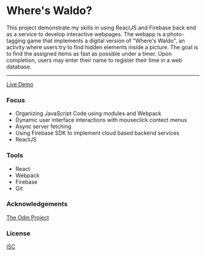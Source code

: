 # Where's Waldo?

This project demonstrate my skills in using ReactJS and Firebase back end as a service to develop interactive webpages. The webapp is a photo-tagging game that implements a digital version of "Where's Waldo", an activity where users try to find hidden elements inside a picture. The goal is to find the assigned items as fast as possible under a timer. Upon completion, users may enter their name to register their time in a web database. 

<hr/>

[Live Demo](https://jonro2955.github.io/odin_javascript_11_wheres_waldo/)

### Focus

- Organizing JavaScript Code using modules and Webpack
- Dynamic user interface interactions with mouseclick contect menus
- Async server fetching 
- Using Firebase SDK to implement cloud based backend services
- ReactJS

### Tools

- React 
- Webpack
- Firebase
- Git

### Acknowledgements

[The Odin Project](https://www.theodinproject.com/)

### License

[ISC](https://opensource.org/licenses/ISC)


